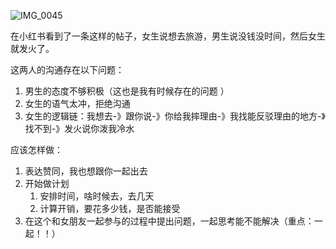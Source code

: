 ![IMG_0045](https://wangleidetuchuang.oss-cn-beijing.aliyuncs.com/img/IMG_0045.PNG)

在小红书看到了一条这样的帖子，女生说想去旅游，男生说没钱没时间，然后女生就发火了。

这两人的沟通存在以下问题：

1. 男生的态度不够积极（这也是我有时候存在的问题 ）
2. 女生的语气太冲，拒绝沟通
3. 女生的逻辑链：我想去-》跟你说-》你给我摔理由-》我找能反驳理由的地方-》找不到-》发火说你泼我冷水



应该怎样做：

1. 表达赞同，我也想跟你一起出去
2. 开始做计划
   1. 安排时间，啥时候去，去几天
   2. 计算开销，要花多少钱，是否能接受
3. 在这个和女朋友一起参与的过程中提出问题，一起思考能不能解决（重点：一起！！）

